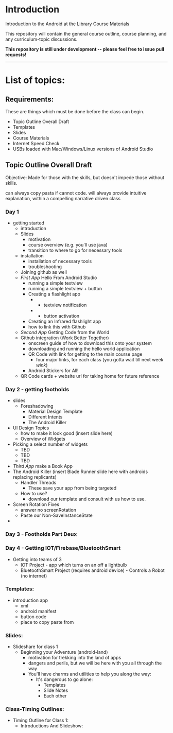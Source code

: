 # Introduction
Introduction to the Android at the Library Course Materials

This repository will contain the general course outline, course planning, and any curriculum-topic discussions.

**This repository is still under development -- please feel free to issue pull requests!**

----

# List of topics:


## Requirements:

These are things which must be done before the class can begin.

- Topic Outline Overall Draft
- Templates
- Slides
- Course Materials
- Internet Speed Check
- USBs loaded with Mac/Windows/Linux versions of Android Studio


## Topic Outline Overall Draft


Objective: Made for those with the skills, but doesn't impede those without skills.

can always copy pasta if cannot code.
will always provide intuitive explanation, within a 
compelling narrative driven class



### Day 1
- getting started
  - introduction
  - Slides
    - motivation
    - course overview (e.g. you'll use java)
    - transition to where to go for necessary tools
  - installation
    - installation of necessary tools
    - troubleshooting
  - Joining github as well
  - *First App* Hello From Android Studio
    - running a simple textview
    - running a simple textview + button
    - Creating a flashlight app
      - + textview notification
      - + button activation
    - Creating an Infrared flashlight app
    - how to link this with Github
  - *Second App* Getting Code from the World
  - Github integration (Work Better Together)
    - onscreen guide of how to download this onto your system
    - downloading and running the hello world application
    - QR Code with link for getting to the main course page
      - four major links, for each class (you gotta wait till next week *wink*)
    - Android Stickers for All!
  - QR Code cards + website url for taking home for future reference

### Day 2 - getting footholds
  - slides
    - Foreshadowing
      - Material Design Template
      - Different Intents
      - The Android Killer
  - UI Design Topics
    - how to make it look good (insert slide here)
    - Overview of Widgets
  - Picking a select number of widgets
    - TBD
    - TBD
    - TBD
  - *Third App* make a Book App
  - The Android Killer (insert Blade Runner slide here with androids replacing replicants)
    - Handler Threads
      - These save your app from being targeted
    - How to use?
      - download our template and consult with us how to use.
  - Screen Rotation Fixes
    - answer no screenRotation
    - Paste our Non-SaveInstanceState
  - 

### Day 3 - Footholds Part Deux
 

### Day 4 - Getting IOT/Firebase/BluetoothSmart

- Getting into teams of 3
  - IOT Project - app which turns on an off a lightbulb
  - BluetoothSmart Project (requires android device) - Controls a Robot (no internet)

### Templates:
- introduction app
  - xml
  - android manifest
  - button code
  - place to copy paste from

### Slides:

- Slideshare for class 1
  - Beginning your Adventure (android-land)
    - motivation for trekking into the land of apps
    - dangers and perils, but we will be here with you all through the way
    - You'll have charms and utilities to help you along the way:
      - It's dangerous to go alone:
        - Templates
        - Slide Notes
        - Each other

### Class-Timing Outlines:

- Timing Outline for Class 1:
  - Introductions And Slideshow:




